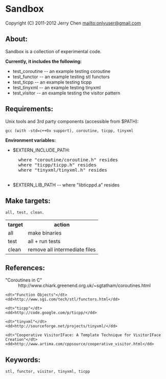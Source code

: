 Sandbox
=======

Copyright (C) 2011-2012 Jerry Chen <mailto:onlyuser@gmail.com>

About:
------

Sandbox is a collection of experimental code.

**Currently, it includes the following:**

* test_coroutine -- an example testing coroutine
* test_functor   -- an example testing stl functors
* test_ticpp     -- an example testing ticpp
* test_tinyxml   -- an example testing tinyxml
* test_visitor   -- an example testing the visitor pattern

Requirements:
-------------

Unix tools and 3rd party components (accessible from $PATH):

    gcc (with -std=c++0x support), coroutine, ticpp, tinyxml

**Environment variables:**

* $EXTERN_INCLUDE_PATH:

    <pre>
    where "coroutine/coroutine.h" resides
    where "ticpp/ticpp.h" resides
    where "tinyxml/tinyxml.h" resides
    </pre>

* $EXTERN_LIB_PATH -- where "libticppd.a" resides

Make targets:
-------------

    all, test, clean.

<table>
    <tr><th> target </th><th> action                        </th></tr>
    <tr><td> all    </td><td> make binaries                 </th></tr>
    <tr><td> test   </td><td> all + run tests               </th></tr>
    <tr><td> clean  </td><td> remove all intermediate files </th></tr>
</table>

References:
-----------

<dl>
    <dt>"Coroutines in C"</dt>
    <dd>http://www.chiark.greenend.org.uk/~sgtatham/coroutines.html</dd>

    <dt>"Function Objects"</dt>
    <dd>http://www.sgi.com/tech/stl/functors.html</dd>

    <dt>"ticpp"</dt>
    <dd>http://code.google.com/p/ticpp/</dd>

    <dt>"tinyxml"</dt>
    <dd>http://sourceforge.net/projects/tinyxml/</dd>

    <dt>"Cooperative VisitorIFace: A Template Technique for VisitorIFace Creation"</dt>
    <dd>http://www.artima.com/cppsource/cooperative_visitor.html</dd>
</dl>

Keywords:
---------

    stl, functor, visitor, tinyxml, ticpp
